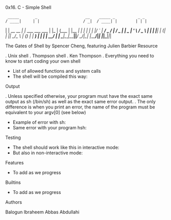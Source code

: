 0x16. C - Simple Shell


     _____       _                     __    _____ _          _ _ 
    / ____|     | |                   / _|  / ____| |        | | |
   | |  __  __ _| |_ ___  ___    ___ | |_  | (___ | |__   ___| | |
   | | |_ |/ _` | __/ _ \/ __|  / _ \|  _|  \___ \| '_ \ / _ \ | |
   | |__| | (_| | ||  __/\__ \ | (_) | |    ____) | | | |  __/ | |
    \_____|\__,_|\__\___||___/  \___/|_|   |_____/|_| |_|\___|_|_|


The Gates of Shell by Spencer Cheng, featuring Julien Barbier
Resource

. Unix shell
. Thompson shell
. Ken Thompson
. Everything you need to know to start coding your own shell

* List of allowed functions and system calls
* The shell will be compiled this way:

Output

. Unless specified otherwise, your program must have the exact same output as sh (/bin/sh) as well as the exact same error output.
. The only difference is when you print an error, the name of the program must be equivalent to your argv[0] (see below)
* Example of error with sh:
* Same error with your program hsh:

Testing

* The shell should work like this in interactive mode:
* But also in non-interactive mode:

Features

* To add as we progress

Builtins

* To add as we progress

Authors

Balogun Ibraheem
Abbas Abdullahi
